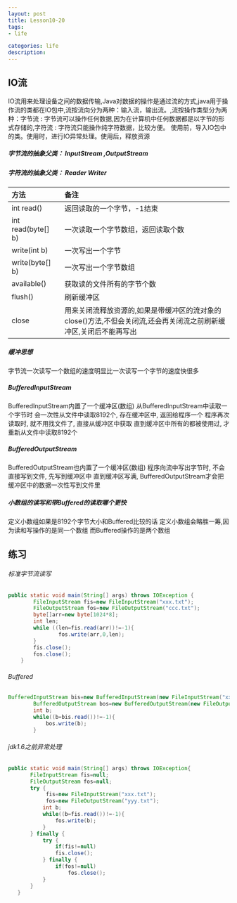 ```yaml
---
layout: post
title: Lesson10-20
tags:
- life

categories: life
description:
---
```


## IO流
IO流用来处理设备之间的数据传输,Java对数据的操作是通过流的方式,java用于操作流的类都在IO包中,流按流向分为两种：输入流，输出流。,流按操作类型分为两种：字节流 : 字节流可以操作任何数据,因为在计算机中任何数据都是以字节的形式存储的,字符流 : 字符流只能操作纯字符数据，比较方便。
使用前，导入IO包中的类。使用时，进行IO异常处理。使用后，释放资源

##### 字节流的抽象父类： InputStream ,OutputStream

##### 字符流的抽象父类： Reader Writer

| 方法     | 备注     |
| :------------- | :------------- |
| int read()       | 返回读取的一个字节，-1结束       |
|int read(byte[] b)| 一次读取一个字节数组，返回读取个数 |
| write(int b)     | 一次写出一个字节|
| write(byte[] b)  | 一次写出一个字节数组 |
|available()       | 获取读的文件所有的字节个数 |
|flush()|刷新缓冲区|
|close|用来关闭流释放资源的,如果是带缓冲区的流对象的close()方法,不但会关闭流,还会再关闭流之前刷新缓冲区,关闭后不能再写出 |

##### 缓冲思想
字节流一次读写一个数组的速度明显比一次读写一个字节的速度快很多

##### BufferedInputStream
BufferedInputStream内置了一个缓冲区(数组)
从BufferedInputStream中读取一个字节时
会一次性从文件中读取8192个, 存在缓冲区中, 返回给程序一个
程序再次读取时, 就不用找文件了, 直接从缓冲区中获取
直到缓冲区中所有的都被使用过, 才重新从文件中读取8192个

##### BufferedOutputStream
BufferedOutputStream也内置了一个缓冲区(数组)
程序向流中写出字节时, 不会直接写到文件, 先写到缓冲区中
直到缓冲区写满, BufferedOutputStream才会把缓冲区中的数据一次性写到文件里

##### 小数组的读写和带Buffered的读取哪个更快
定义小数组如果是8192个字节大小和Buffered比较的话
定义小数组会略胜一筹,因为读和写操作的是同一个数组
而Buffered操作的是两个数组

## 练习

###### 标准字节流读写

```java
public static void main(String[] args) throws IOException {
        FileInputStream fis=new FileInputStream("xxx.txt");
        FileOutputStream fos=new FileOutputStream("ccc.txt");
        byte[]arr=new byte[1024*8];
        int len;
        while ((len=fis.read(arr))!=-1){
                fos.write(arr,0,len);
        }
        fis.close();
        fos.close();
    }
```
###### Buffered

```java
BufferedInputStream bis=new BufferedInputStream(new FileInputStream("xxx.txt"));
        BufferedOutputStream bos=new BufferedOutputStream(new FileOutputStream("eee.txt"));
        int b;
        while((b=bis.read())!=-1){
            bos.write(b);
        }
```

###### jdk1.6之前异常处理

```java
public static void main(String[] args) throws IOException{
       FileInputStream fis=null;
       FileOutputStream fos=null;
       try {
            fis=new FileInputStream("xxx.txt");
            fos=new FileOutputStream("yyy.txt");
           int b;
           while((b=fis.read())!=-1){
               fos.write(b);
           }
       } finally {
           try {
               if(fis!=null)
               fis.close();
           } finally {
               if(fos!=null)
                   fos.close();
           }
       }
   }

```
